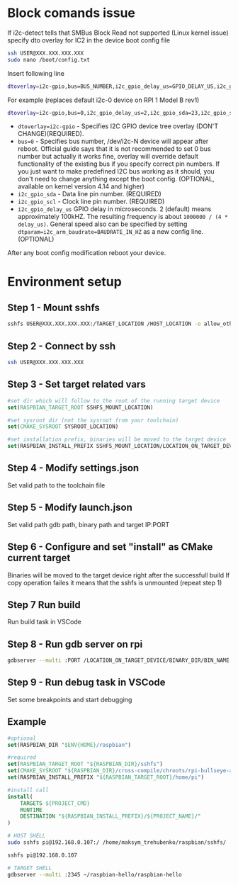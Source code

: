 # Block comands issue

If i2c-detect tells that SMBus Block Read not supported (Linux kernel issue) specify dto overlay for IC2 in the device boot config file

```bash
ssh USER@XXX.XXX.XXX.XXX
sudo nano /boot/config.txt
```

Insert following line

```bash
dtoverlay=i2c-gpio,bus=BUS_NUMBER,i2c_gpio_delay_us=GPIO_DELAY_US,i2c_gpio_sda=SDA_PIN,i2c_gpio_scl=SCL_PIN
```

For example (replaces default i2c-0 device on RPI 1 Model B rev1)
```bash
dtoverlay=i2c-gpio,bus=0,i2c_gpio_delay_us=2,i2c_gpio_sda=23,i2c_gpio_scl=24
```

* `dtoverlay=i2c-gpio` - Specifies I2C GPIO device tree overlay (DON'T CHANGE)(REQUIRED).
* `bus=0` - Specifies bus number, /dev/i2c-N device will appear after reboot. Official guide says that it is not recommended to set 0 bus number but actually it works fine, overlay will override default functionality of the existing bus if you specify correct pin numbers. If you just want to make predefined I2C bus working as it should, you don't need to change anything except the boot config. (OPTIONAL, available on kernel version 4.14 and higher)
*  `i2c_gpio_sda` - Data line pin number. (REQUIRED)
*  `i2c_gpio_scl` - Clock line pin number. (REQUIRED)
*  `i2c_gpio_delay_us` GPIO delay in microseconds. 2 (default) means approximately 100kHZ. The resulting frequency is about `1000000 / (4 * delay_us)`. General speed also can be specified by setting `dtparam=i2c_arm_baudrate=BAUDRATE_IN_HZ` as a new config line. (OPTIONAL)

After any boot config modification reboot your device.

# Environment setup

## Step 1 - Mount sshfs

```bash
sshfs USER@XXX.XXX.XXX.XXX:/TARGET_LOCATION /HOST_LOCATION -o allow_other,default_permissions
```

## Step 2 - Connect by ssh

```bash
ssh USER@XXX.XXX.XXX.XXX
```

## Step 3 - Set target related vars

```cmake
#set dir which will follow to the root of the running target device
set(RASPBIAN_TARGET_ROOT SSHFS_MOUNT_LOCATION)

#set sysroot dir (not the sysroot from your toolchain)
set(CMAKE_SYSROOT SYSROOT_LOCATION)

#set installation prefix, binaries will be moved to the target device
set(RASPBIAN_INSTALL_PREFIX SSHFS_MOUNT_LOCATION/LOCATION_ON_TARGET_DEVICE")
```

## Step 4 - Modify settings.json
Set valid path to the toolchain file

## Step 5 - Modify launch.json
Set valid path gdb path, binary path and target IP:PORT

## Step 6 - Configure and set "install" as CMake current target
Binaries will be moved to the target device right after the successfull build
If copy operation failes it means that the sshfs is unmounted (repeat step 1)

## Step 7 Run build
Run build task in VSCode

## Step 8 - Run gdb server on rpi
```bash
gdbserver --multi :PORT /LOCATION_ON_TARGET_DEVICE/BINARY_DIR/BIN_NAME
```
## Step 9 - Run debug task in VSCode
Set some breakpoints and start debugging

## Example

```cmake
#optional
set(RASPBIAN_DIR "$ENV{HOME}/raspbian")

#required
set(RASPBIAN_TARGET_ROOT "${RASPBIAN_DIR}/sshfs")
set(CMAKE_SYSROOT "${RASPBIAN_DIR}/cross-compile/chroots/rpi-bullseye-armhf")
set(RASPBIAN_INSTALL_PREFIX "${RASPBIAN_TARGET_ROOT}/home/pi")

#install call
install(
    TARGETS ${PROJECT_CMD}
    RUNTIME
    DESTINATION "${RASPBIAN_INSTALL_PREFIX}/${PROJECT_NAME}/"
)
```

```bash
# HOST SHELL
sudo sshfs pi@192.168.0.107:/ /home/maksym_trehubenko/raspbian/sshfs/ -o allow_other,default_permissions

sshfs pi@192.168.0.107

# TARGET SHELL
gdbserver --multi :2345 ~/raspbian-hello/raspbian-hello
```
